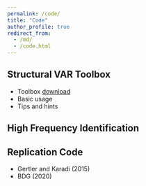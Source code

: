 ```yaml
---
permalink: /code/
title: "Code"
author_profile: true
redirect_from: 
  - /md/
  - /code.html
---
```


## Structural VAR Toolbox
* Toolbox [download](https://github.com/liyu0510/Tool_VARToolBoxPublic)
* Basic usage
* Tips and hints

## High Frequency Identification

## Replication Code 
* Gertler and Karadi (2015)
* BDG (2020)


